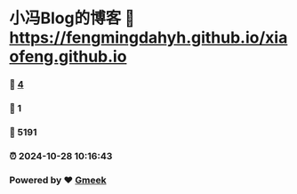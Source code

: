 # 小冯Blog的博客 :link: https://fengmingdahyh.github.io/xiaofeng.github.io 
### :page_facing_up: [4](https://fengmingdahyh.github.io/xiaofeng.github.io/tag.html) 
### :speech_balloon: 1 
### :hibiscus: 5191 
### :alarm_clock: 2024-10-28 10:16:43 
### Powered by :heart: [Gmeek](https://github.com/Meekdai/Gmeek)
